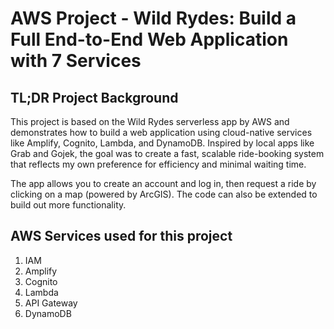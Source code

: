 # AWS Project - Wild Rydes: Build a Full End-to-End Web Application with 7 Services

## TL;DR Project Background
This project is based on the Wild Rydes serverless app by AWS and demonstrates how to build a web application using cloud-native services like Amplify, Cognito, Lambda, and DynamoDB. Inspired by local apps like Grab and Gojek, the goal was to create a fast, scalable ride-booking system that reflects my own preference for efficiency and minimal waiting time.

The app allows you to create an account and log in, then request a ride by clicking on a map (powered by ArcGIS).  The code can also be extended to build out more functionality.


## AWS Services used for this project
1. IAM
2. Amplify
3. Cognito
4. Lambda
5. API Gateway
6. DynamoDB

